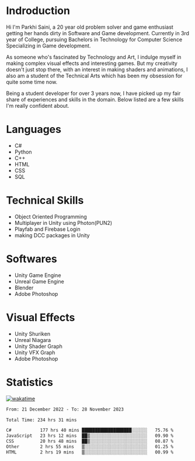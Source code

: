 # Indroduction
Hi I'm Parkhi Saini, a 20 year old problem solver and game enthusiast getting her hands dirty in Software and Game development. Currently in 3rd year of College, pursuing Bachelors in Technology for Computer Science Specializing in Game development.

As someone who's fascinated by Technology and Art, I indulge myself in making complex visual effects and interesting games. But my creativity doesn't just stop there, with an interest in making shaders and animations, I also am a student of the Technical Arts which has been my obsession for quite some time now.

Being a student developer for over 3 years now, I have picked up my fair share of experiences and skills in the domain. Below listed are a few skills I'm really confident about.

# Languages

- C#
- Python 
- C++
- HTML 
- CSS
- SQL

# Technical Skills
- Object Oriented Programming
- Multiplayer in Unity using Photon(PUN2)
- Playfab and Firebase Login
- making DCC packages in Unity

# Softwares

- Unity Game Engine
- Unreal Game Engine
- Blender
- Adobe Photoshop

# Visual Effects

- Unity Shuriken
- Unreal Niagara
- Unity Shader Graph
- Unity VFX Graph
- Adobe Photoshop

# Statistics
[![wakatime](https://wakatime.com/badge/user/659f56cf-9635-4f70-9140-7dbdc934cfec.svg)](https://wakatime.com/@659f56cf-9635-4f70-9140-7dbdc934cfec)
<!--START_SECTION:waka-->

```txt
From: 21 December 2022 - To: 28 November 2023

Total Time: 234 hrs 31 mins

C#           177 hrs 40 mins ███████████████████░░░░░░   75.76 %
JavaScript   23 hrs 12 mins  ██▒░░░░░░░░░░░░░░░░░░░░░░   09.90 %
CSS          20 hrs 48 mins  ██▒░░░░░░░░░░░░░░░░░░░░░░   08.87 %
Other        2 hrs 55 mins   ▒░░░░░░░░░░░░░░░░░░░░░░░░   01.25 %
HTML         2 hrs 19 mins   ▒░░░░░░░░░░░░░░░░░░░░░░░░   00.99 %
```

<!--END_SECTION:waka-->











